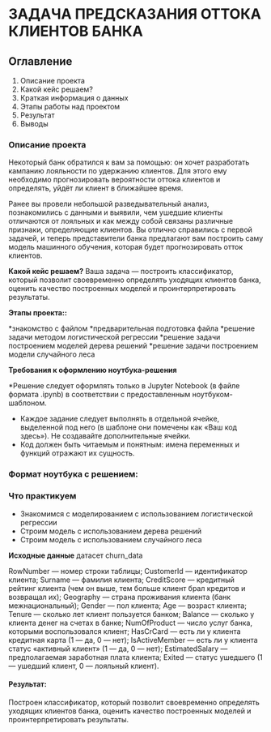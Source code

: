 # ЗАДАЧА ПРЕДСКАЗАНИЯ ОТТОКА КЛИЕНТОВ БАНКА

## Оглавление

1. Описание проекта
2. Какой кейс решаем?
3. Краткая информация о данных
4. Этапы работы над проектом
5. Результат
6. Выводы

### Описание проекта

Некоторый банк обратился к вам за помощью: он хочет разработать кампанию лояльности по удержанию клиентов. Для этого ему необходимо прогнозировать вероятности оттока клиентов и определять, уйдёт ли клиент в ближайшее время.

Ранее вы провели небольшой разведывательный анализ, познакомились с данными и выявили, чем ушедшие клиенты отличаются от лояльных и как между собой связаны различные признаки, определяющие клиентов. Вы отлично справились с первой задачей, и теперь представители банка предлагают вам построить саму модель машинного обучения, которая будет прогнозировать отток клиентов.


**Какой кейс решаем?**
Ваша задача — построить классификатор, который позволит своевременно определять уходящих клиентов банка, оценить качество построенных моделей и проинтерпретировать результаты.

**Этапы проекта::**

*знакомство с файлом
*предварительная подготовка файла
*решение задачи методом логистической регрессии
*решение задачи построением моделей дерева решений 
*решение задачи построением модели случайного леса

**Требования к оформлению ноутбука-решения**

*Решение следует оформлять только в Jupyter Notebook (в файле формата .ipynb) в соответствии с предоставленным ноутбуком-шаблоном.
* Каждое задание следует выполнять в отдельной ячейке, выделенной под него (в шаблоне они помечены как «Ваш код здесь»). Не создавайте дополнительные ячейки.
* Код должен быть читаемым и понятным: имена переменных и функций отражают их сущность.
### Формат ноутбука с решением:


### Что практикуем

* Знакомимся с моделированием с использованием логистической регрессии
* Строим модель с использованием дерева решений
* Строим модель с использованием случайного леса

**Исходные данные**
датасет churn_data 

RowNumber — номер строки таблицы;
CustomerId — идентификатор клиента;
Surname — фамилия клиента;
CreditScore — кредитный рейтинг клиента (чем он выше, тем больше клиент брал кредитов и возвращал их);
Geography — страна проживания клиента (банк межнациональный);
Gender — пол клиента;
Age — возраст клиента;
Tenure — сколько лет клиент пользуется банком;
Balance — сколько у клиента денег на счетах в банке;
NumOfProduct — число услуг банка, которыми воспользовался клиент;
HasCrCard — есть ли у клиента кредитная карта (1 — да, 0 — нет);
IsActiveMember — есть ли у клиента статус «активный клиент» (1 — да, 0 — нет);
EstimatedSalary — предполагаемая заработная плата клиента;
Exited — статус ушедшего (1 — ушедший клиент, 0 — лояльный клиент).



#### Результат:
Построен классификатор, который позволит своевременно определять уходящих клиентов банка, оценить качество построенных моделей и проинтерпретировать результаты.


